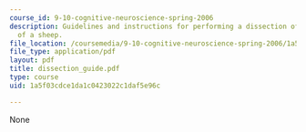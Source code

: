 ```yaml
---
course_id: 9-10-cognitive-neuroscience-spring-2006
description: Guidelines and instructions for performing a dissection of the brain
  of a sheep.
file_location: /coursemedia/9-10-cognitive-neuroscience-spring-2006/1a5f03cdce1da1c0423022c1daf5e96c_dissection_guide.pdf
file_type: application/pdf
layout: pdf
title: dissection_guide.pdf
type: course
uid: 1a5f03cdce1da1c0423022c1daf5e96c

---
```

None